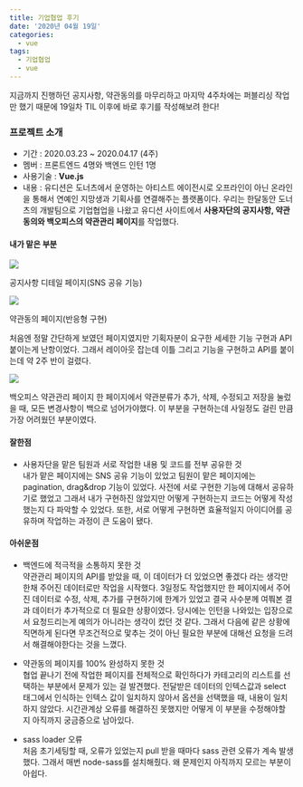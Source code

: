 ```yaml
---
title: 기업협업 후기
date: '2020년 04월 19일'
categories:
  - vue
tags:
  - 기업협업
  - vue
---
```


지금까지 진행하던 공지사항, 약관동의를 마무리하고 마지막 4주차에는 퍼블리싱 작업만 했기 때문에 19일차 TIL 이후에 바로 후기를 작성해보려 한다!

### 프로젝트 소개

- 기간 : 2020.03.23 ~ 2020.04.17 (4주)
- 멤버 : 프론트엔드 4명와 백엔드 인턴 1명
- 사용기술 : **Vue.js**
- 내용 : 유디션은 도너츠에서 운영하는 아티스트 에이전시로 오프라인이 아닌 온라인을 통해서 연예인 지망생과 기획사를 연결해주는 플랫폼이다. 우리는 한달동안 도너츠의 개발팀으로 기업협업을 나왔고 유디션 사이트에서 **사용자단의 공지사항, 약관동의와 백오피스의 약관관리 페이지**를 작업했다.

#### 내가 맡은 부분

![](https://images.velog.io/images/ppl8709/post/cbad3882-6288-45d3-866d-28d3e1a3198a/image.png)

공지사항 디테일 페이지(SNS 공유 기능)

![](https://images.velog.io/images/ppl8709/post/c3f99bfa-1b4e-4ea5-b575-e7d5bbdbabcb/%E1%84%8B%E1%85%A3%E1%86%A8%E1%84%80%E1%85%AA%E1%86%AB%E1%84%83%E1%85%A9%E1%86%BC%E1%84%8B%E1%85%B42.png)

약관동의 페이지(반응형 구현)

처음엔 정말 간단하게 보였던 페이지였지만 기획자분이 요구한 세세한 기능 구현과 API 붙이는게 난항이었다. 그래서 레이아웃 잡는데 이틀 그리고 기능을 구현하고 API를 붙이는데 약 2주 반이 걸렸다.

![](https://images.velog.io/images/ppl8709/post/855f2720-a7a4-4fd8-b7e6-b3a7e11d47be/image.png)

백오피스 약관관리 페이지
한 페이지에서 약관분류가 추가, 삭제, 수정되고 저장을 눌렀을 때, 모든 변경사항이 백으로 넘어가야했다. 이 부분을 구현하는데 사일정도 걸린 만큼 가장 어려웠던 부분이였다.

#### 잘한점

- 사용자단을 맡은 팀원과 서로 작업한 내용 및 코드를 전부 공유한 것
  <br />
  내가 맡은 페이지에는 SNS 공유 기능이 있었고 팀원이 맡은 페이지에는 pagination, drag&drop 기능이 있었다. 사전에 서로 구현한 기능에 대해서 공유하기로 했었고 그래서 내가 구현하진 않았지만 어떻게 구현하는지 코드는 어떻게 작성했는지 다 파악할 수 있었다. 또한, 서로 어떻게 구현하면 효율적일지 아이디어를 공유하며 작업하는 과정이 큰 도움이 됐다.

#### 아쉬운점

- 백엔드에 적극적을 소통하지 못한 것
  <br />
  약관관리 페이지의 API를 받았을 때, 이 데이터가 더 있었으면 좋겠다 라는 생각만 한채 주어진 데이터로만 작업을 시작했다. 3일정도 작업했지만 한 페이지에서 주어진 데이터로 수정, 삭제, 추가를 구현하기에 한계가 있었고 결국 사수분께 여쭤본 결과 데이터가 추가적으로 더 필요한 상황이였다. 당시에는 인턴을 나와있는 입장으로서 요청드리는게 예의가 아니라는 생각이 컸던 것 같다. 그래서 다음에 같은 상황에 직면하게 된다면 무조건적으로 맟추는 것이 아닌 필요한 부분에 대해선 요청을 드려서 해결해야한다는 것을 느꼈다.

- 약관동의 페이지를 100% 완성하지 못한 것
  <br />
  협업 끝나기 전에 작업한 페이지를 전체적으로 확인하다가 카테고리의 리스트를 선택하는 부분에서 문제가 있는 걸 발견했다. 전달받은 데이터의 인텍스값과 select 태그에서 인식하는 인텍스 값이 일치하지 않아서 옵션을 선택했을 때, 내용이 일치하지 않았다. 시간관계상 오류를 해결하진 못했지만 어떻게 이 부분을 수정해야할 지 아직까지 궁금증으로 남아있다.

- sass loader 오류
  <br />
  처음 초기세팅할 때, 오류가 있었는지 pull 받을 때마다 sass 관련 오류가 계속 발생했다. 그래서 매번 node-sass를 설치해줬다. 왜 문제인지 아직까지 모르는 부분이 아쉽다.
